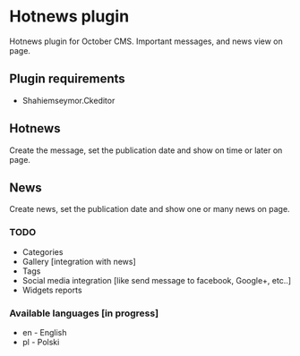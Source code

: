 # Hotnews plugin

Hotnews plugin for October CMS. Important messages, and news view on page.

## Plugin requirements
  - Shahiemseymor.Ckeditor

## Hotnews

Create the message, set the publication date and show on time or later on page.

## News

Create news, set the publication date and show one or many news on page.

### TODO

- Categories
- Gallery [integration with news]
- Tags
- Social media integration [like send message to facebook, Google+, etc..]
- Widgets reports

### Available languages [in progress]

- en - English
- pl - Polski

